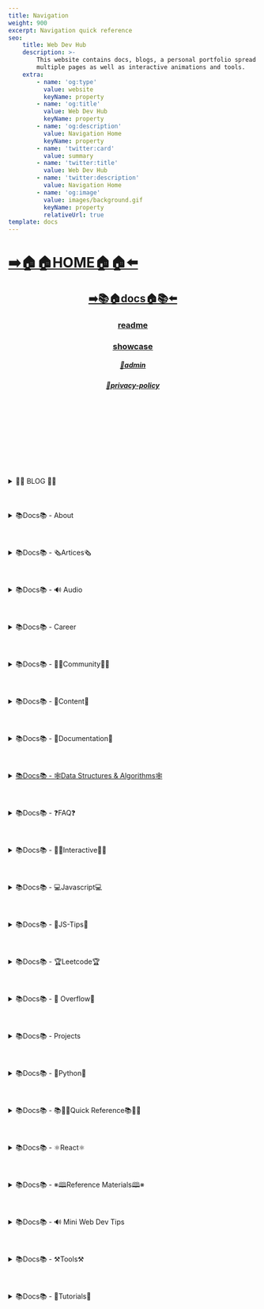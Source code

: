```yaml
---
title: Navigation
weight: 900
excerpt: Navigation quick reference
seo:
    title: Web Dev Hub
    description: >-
        This website contains docs, blogs, a personal portfolio spread out across
        multiple pages as well as interactive animations and tools.
    extra:
        - name: 'og:type'
          value: website
          keyName: property
        - name: 'og:title'
          value: Web Dev Hub
          keyName: property
        - name: 'og:description'
          value: Navigation Home
          keyName: property
        - name: 'twitter:card'
          value: summary
        - name: 'twitter:title'
          value: Web Dev Hub
        - name: 'twitter:description'
          value: Navigation Home
        - name: 'og:image'
          value: images/background.gif
          keyName: property
          relativeUrl: true
template: docs
---
```



# [**➡️🏠🏠HOME🏠🏠⬅️**](https://enthusiastic-spinach-93724.stackbit.app/)

<center>

## [**<ins>➡️📚🏠docs🏠📚⬅️</ins>**](https://enthusiastic-spinach-93724.stackbit.app/docs)

### [**readme</ins>**](https://enthusiastic-spinach-93724.stackbit.app/readme)

### [**<ins>showcase</ins>**](https://enthusiastic-spinach-93724.stackbit.app/showcase)

##### [**<ins>🔏admin</ins>**](https://enthusiastic-spinach-93724.stackbit.app/admin)

##### [**<ins>🔏privacy-policy</ins>**](https://enthusiastic-spinach-93724.stackbit.app/privacy-policy)

</center>

<br>
<br>
<br><br>
<br>
<br><br>
<br>
<br>

<details>

<summary> 📰📰 BLOG 📰📰 </h6></summary>

##### [**<ins>Blog Article List</ins>**](https://enthusiastic-spinach-93724.stackbit.app/blog)

-   [📰blog📰](https://enthusiastic-spinach-93724.stackbit.app/blog/web-scraping)
    - [📰300-react-questions](https://enthusiastic-spinach-93724.stackbit.app/blog/300-react-questions)
- [📰adding-css-to-your-html](https://enthusiastic-spinach-93724.stackbit.app/blog/adding-css-to-your-html)
- [📰awesome-graphql](https://enthusiastic-spinach-93724.stackbit.app/blog/awesome-graphql)
- [📰big-o-complexity](https://enthusiastic-spinach-93724.stackbit.app/blog/big-o-complexity)
- [📰blog-archive](https://enthusiastic-spinach-93724.stackbit.app/blog/blog-archive)
- [📰data-structures](https://enthusiastic-spinach-93724.stackbit.app/blog/data-structures)
- [📰data-structures-algorithms-resources](https://enthusiastic-spinach-93724.stackbit.app/blog/data-structures-algorithms-resources)
- [📰expressjs-apis](https://enthusiastic-spinach-93724.stackbit.app/blog/expressjs-apis)
- [📰flow-control-in-python](https://enthusiastic-spinach-93724.stackbit.app/blog/flow-control-in-python)
- [📰functions-in-python](https://enthusiastic-spinach-93724.stackbit.app/blog/functions-in-python)
- [📰git-gateway](https://enthusiastic-spinach-93724.stackbit.app/blog/git-gateway)
- [📰hoisting](https://enthusiastic-spinach-93724.stackbit.app/blog/hoisting)
- [📰interview-questions-js](https://enthusiastic-spinach-93724.stackbit.app/blog/interview-questions-js)
- [📰interview-questions-js-p2](https://enthusiastic-spinach-93724.stackbit.app/blog/interview-questions-js-p2)
- [📰interview-questions-js-p3](https://enthusiastic-spinach-93724.stackbit.app/blog/interview-questions-js-p3)
- [📰netlify-cms](https://enthusiastic-spinach-93724.stackbit.app/blog/netlify-cms)
- [📰platform-docs](https://enthusiastic-spinach-93724.stackbit.app/blog/platform-docs)
- [📰psql-cheat-sheet](https://enthusiastic-spinach-93724.stackbit.app/blog/psql-cheat-sheet)
- [📰python-for-js-dev](https://enthusiastic-spinach-93724.stackbit.app/blog/python-for-js-dev)
- [📰python-resources](https://enthusiastic-spinach-93724.stackbit.app/blog/python-resources)
- [📰vs-code-extensions](https://enthusiastic-spinach-93724.stackbit.app/blog/vs-code-extensions)
- [📰web-dev-trends](https://enthusiastic-spinach-93724.stackbit.app/blog/web-dev-trends)
- [📰web-scraping](https://enthusiastic-spinach-93724.stackbit.app/blog/web-scraping)

</details>

<br>
<br>
<br>

<details>

<summary>📚Docs📚 - About</summary>

-   [📚docs📚/about](https://enthusiastic-spinach-93724.stackbit.app/docs/about)
    -   [📚docs📚/about/README](https://enthusiastic-spinach-93724.stackbit.app/docs/about/README)
    -   [📚docs📚/about/eng-portfolio](https://enthusiastic-spinach-93724.stackbit.app/docs/about/eng-portfolio)
    -   [📚docs📚/about/intrests](https://enthusiastic-spinach-93724.stackbit.app/docs/about/intrests)
    -   [📚docs📚/about/job-search](https://enthusiastic-spinach-93724.stackbit.app/docs/about/job-search)
    -   [📚docs📚/about/resume](https://enthusiastic-spinach-93724.stackbit.app/docs/about/resume)

</details>

<br>
<br>
<br>

<details>

<summary>📚Docs📚 - 🗞️Artices🗞️</summary>

-   [📚docs📚/🗞️articles🗞️](https://enthusiastic-spinach-93724.stackbit.app/docs/articles)
    -   [📚docs📚/🗞️articles🗞️basic-web-dev](https://enthusiastic-spinach-93724.stackbit.app/docs/articles/basic-web-dev)
    -   [📚docs📚/🗞️articles🗞️buffers](https://enthusiastic-spinach-93724.stackbit.app/docs/articles/buffers)
    -   [📚docs📚/🗞️articles🗞️common-modules](https://enthusiastic-spinach-93724.stackbit.app/docs/articles/common-modules)
    -   [📚docs📚/🗞️articles🗞️dev-dep](https://enthusiastic-spinach-93724.stackbit.app/docs/articles/dev-dep)
    -   [📚docs📚/🗞️articles🗞️event-loop](https://enthusiastic-spinach-93724.stackbit.app/docs/articles/event-loop)
    -   [📚docs📚/🗞️articles🗞️fs-module](https://enthusiastic-spinach-93724.stackbit.app/docs/articles/fs-module)
    -   [📚docs📚/🗞️articles🗞️how-search-engines-work](https://enthusiastic-spinach-93724.stackbit.app/docs/articles/how-search-engines-work)
    -   [📚docs📚/🗞️articles🗞️how-the-web-works](https://enthusiastic-spinach-93724.stackbit.app/docs/articles/how-the-web-works)
    -   [📚docs📚/🗞️articles🗞️intro](https://enthusiastic-spinach-93724.stackbit.app/docs/articles/intro)
    -   [📚docs📚/🗞️articles🗞️jamstack](https://enthusiastic-spinach-93724.stackbit.app/docs/articles/jamstack)
    -   [📚docs📚/🗞️articles🗞️nextjs](https://enthusiastic-spinach-93724.stackbit.app/docs/articles/nextjs)
    -   [📚docs📚/🗞️articles🗞️node-api-express](https://enthusiastic-spinach-93724.stackbit.app/docs/articles/node-api-express)
    -   [📚docs📚/🗞️articles🗞️nodejs](https://enthusiastic-spinach-93724.stackbit.app/docs/articles/nodejs)
    -   [📚docs📚/🗞️articles🗞️npm](https://enthusiastic-spinach-93724.stackbit.app/docs/articles/npm)
    -   [📚docs📚/🗞️articles🗞️os-module](https://enthusiastic-spinach-93724.stackbit.app/docs/articles/os-module)
    -   [📚docs📚/🗞️articles🗞️reading-files](https://enthusiastic-spinach-93724.stackbit.app/docs/articles/reading-files)
    -   [📚docs📚/🗞️articles🗞️semantic](https://enthusiastic-spinach-93724.stackbit.app/docs/articles/semantic)
    -   [📚docs📚/🗞️articles🗞️semantic-html](https://enthusiastic-spinach-93724.stackbit.app/docs/articles/semantic-html)
    -   [📚docs📚/🗞️articles🗞️url](https://enthusiastic-spinach-93724.stackbit.app/docs/articles/url)
    -   [📚docs📚/🗞️articles🗞️web-standards-checklist](https://enthusiastic-spinach-93724.stackbit.app/docs/articles/web-standards-checklist)
    -   [📚docs📚/🗞️articles🗞️webdev-tools](https://enthusiastic-spinach-93724.stackbit.app/docs/articles/webdev-tools)
    -   [📚docs📚/🗞️articles🗞️writing-files](https://enthusiastic-spinach-93724.stackbit.app/docs/articles/writing-files)

</details>

<br>
<br>
<br>

<details>

<summary>📚Docs📚 - 🔊 Audio</summary>

-   [📚Docs - Audio🔊](https://enthusiastic-spinach-93724.stackbit.app/docs/audio)
    -   [📚docs📚/audio/dfft](https://enthusiastic-spinach-93724.stackbit.app/docs/audio/dfft)
    -   [📚docs📚/audio/discrete-fft](https://enthusiastic-spinach-93724.stackbit.app/docs/audio/discrete-fft)
    -   [📚docs📚/audio/dtw-python-explained](https://enthusiastic-spinach-93724.stackbit.app/docs/audio/dtw-python-explained)
    -   [📚docs📚/audio/dynamic-time-warping](https://enthusiastic-spinach-93724.stackbit.app/docs/audio/dynamic-time-warping)
    -   [📚docs📚/audio/web-audio-api](https://enthusiastic-spinach-93724.stackbit.app/docs/audio/web-audio-api)

</details>

<br>
<br>
<br>

<details>

<summary>📚Docs📚 -  Career </summary>

-   [📚docs📚/career](https://enthusiastic-spinach-93724.stackbit.app/docs/career)
    -   [📚docs📚/career/dev-interview](https://enthusiastic-spinach-93724.stackbit.app/docs/career/dev-interview)
    -   [📚docs📚/career/dos-and-donts](https://enthusiastic-spinach-93724.stackbit.app/docs/career/dos-and-donts)
    -   [📚docs📚/career/job-boards](https://enthusiastic-spinach-93724.stackbit.app/docs/career/job-boards)
    -   [📚docs📚/career/web-interview](https://enthusiastic-spinach-93724.stackbit.app/docs/career/web-interview)
    -   [📚docs📚/career/web-interview2](https://enthusiastic-spinach-93724.stackbit.app/docs/career/web-interview2)
    -   [📚docs📚/career/web-interview3](https://enthusiastic-spinach-93724.stackbit.app/docs/career/web-interview3)
    -   [📚docs📚/career/web-interview4](https://enthusiastic-spinach-93724.stackbit.app/docs/career/web-interview4)
    -   [📚docs📚/interview/job-search-nav](https://enthusiastic-spinach-93724.stackbit.app/docs/interview/job-search-nav)
    -   [📚docs📚/interview/previous-concepts](https://enthusiastic-spinach-93724.stackbit.app/docs/interview/previous-concepts)
    -   [📚docs📚/interview/review-concepts](https://enthusiastic-spinach-93724.stackbit.app/docs/interview/review-concepts)

</details>

<br>
<br>
<br>

<details>

<summary>📚Docs📚 -  👫👫Community👫👫 </summary>

-   [📚docs📚/👫👫community👫👫](https://enthusiastic-spinach-93724.stackbit.app/docs/community)
    -   [📚docs📚/community/an-open-letter-2-future-developers](https://enthusiastic-spinach-93724.stackbit.app/docs/community/an-open-letter-2-future-developers)
    -   [📚docs📚/community/bookmarks](https://enthusiastic-spinach-93724.stackbit.app/docs/community/bookmarks)
    -   [📚docs📚/community/video-chat](https://enthusiastic-spinach-93724.stackbit.app/docs/community/video-chat)

</details>

<br>
<br>
<br>

<details>

<summary>📚Docs📚 - 💼Content💼</summary>

-   [📚docs📚/💼content💼](https://enthusiastic-spinach-93724.stackbit.app/docs/content/)
    -   [📚docs📚/💼content💼/archive](https://enthusiastic-spinach-93724.stackbit.app/docs/content/archive)
    -   [📚docs📚/💼content💼/gatsby-Queries-Mutations](https://enthusiastic-spinach-93724.stackbit.app/docs/content/gatsby-Queries-Mutations)
    -   [📚docs📚/💼content💼/gists](https://enthusiastic-spinach-93724.stackbit.app/docs/content/gists)
    -   [📚docs📚/💼content💼/history-api](https://enthusiastic-spinach-93724.stackbit.app/docs/content/history-api)
    -   [📚docs📚/💼content💼/main-projects](https://enthusiastic-spinach-93724.stackbit.app/docs/content/main-projects)
    -   [📚docs📚/💼content💼/trouble-shooting](https://enthusiastic-spinach-93724.stackbit.app/docs/content/trouble-shooting)

</details>

<br>
<br>
<br>

<details>

<summary>📚Docs📚 - 📓Documentation📓</summary>

-   [📚docs📚/docs](https://enthusiastic-spinach-93724.stackbit.app/docs/docs)
    -   [📚docs📚/docs/appendix](https://enthusiastic-spinach-93724.stackbit.app/docs/docs/appendix)
    -   [📚docs📚/docs/art-of-command-line](https://enthusiastic-spinach-93724.stackbit.app/docs/docs/art-of-command-line)
    -   [📚docs📚/docs/bash](https://enthusiastic-spinach-93724.stackbit.app/docs/docs/bash)
    -   [📚docs📚/docs/css](https://enthusiastic-spinach-93724.stackbit.app/docs/docs/css)
    -   [📚docs📚/docs/data-structures-docs](https://enthusiastic-spinach-93724.stackbit.app/docs/docs/data-structures-docs)
    -   [📚docs📚/docs/es-6-features](https://enthusiastic-spinach-93724.stackbit.app/docs/docs/es-6-features)
    -   [📚docs📚/docs/git-reference](https://enthusiastic-spinach-93724.stackbit.app/docs/docs/git-reference)
    -   [📚docs📚/docs/git-repos](https://enthusiastic-spinach-93724.stackbit.app/docs/docs/git-repos)
    -   [📚docs📚/docs/glossary](https://enthusiastic-spinach-93724.stackbit.app/docs/docs/glossary)
    -   [📚docs📚/docs/html-tags](https://enthusiastic-spinach-93724.stackbit.app/docs/docs/html-tags)
    -   [📚docs📚/docs/markdown](https://enthusiastic-spinach-93724.stackbit.app/docs/docs/markdown)
    -   [📚docs📚/docs/no-whiteboarding](https://enthusiastic-spinach-93724.stackbit.app/docs/docs/no-whiteboarding)
    -   [📚docs📚/docs/node-docs-complete](https://enthusiastic-spinach-93724.stackbit.app/docs/docs/node-docs-complete)
    -   [📚docs📚/docs/regex-in-js](https://enthusiastic-spinach-93724.stackbit.app/docs/docs/regex-in-js)
    -   [📚docs📚/docs/sitemap](https://enthusiastic-spinach-93724.stackbit.app/docs/docs/sitemap)
    -   [📚docs📚/docs/snippets](https://enthusiastic-spinach-93724.stackbit.app/docs/docs/snippets)

</details>

<br>
<br>
<br>

<details>

<summary>
 <ins>📚Docs📚 - 🕸Data Structures & Algorithms🕸</summary>

-   [📚docs📚/🕸ds-algo🕸](https://enthusiastic-spinach-93724.stackbit.app/docs/ds-algo)
    -   [📚docs📚/🕸ds-algo🕸/big-o](https://enthusiastic-spinach-93724.stackbit.app/docs/ds-algo/big-o)
    -   [📚docs📚/🕸ds-algo🕸/ds-algo-interview](https://enthusiastic-spinach-93724.stackbit.app/docs/ds-algo/ds-algo-interview)
    -   [📚docs📚/🕸ds-algo🕸/ds-overview](https://enthusiastic-spinach-93724.stackbit.app/docs/ds-algo/ds-overview)

</details>

<br>
<br>
<br>

<details>

<summary>📚Docs📚 - ❓FAQ❓</summary>

-   [📚docs📚/faq](https://enthusiastic-spinach-93724.stackbit.app/docs/faq)
    -   [📚docs📚/❓faq❓/contact](https://enthusiastic-spinach-93724.stackbit.app/docs/faq/contact)
    -   [📚docs📚/❓faq❓/plug-ins](https://enthusiastic-spinach-93724.stackbit.app/docs/faq/plug-ins)

</details>

<br>
<br>
<br>

<details>

<summary>📚Docs📚 - 🧑‍🔬Interactive🧑‍🔬 </summary>

-   [📚docs📚/interact](https://enthusiastic-spinach-93724.stackbit.app/docs/interact)
    -   [📚docs📚/🧑‍🔬interact🧑‍🔬/callstack-visual](https://enthusiastic-spinach-93724.stackbit.app/docs/interact/callstack-visual)
    -   [📚docs📚/🧑‍🔬interact🧑‍🔬/clock](https://enthusiastic-spinach-93724.stackbit.app/docs/interact/clock)
    -   [📚docs📚/🧑‍🔬interact🧑‍🔬/jupyter-notebooks](https://enthusiastic-spinach-93724.stackbit.app/docs/interact/jupyter-notebooks)
    -   [📚docs📚/🧑‍🔬interact🧑‍🔬/other-sites](https://enthusiastic-spinach-93724.stackbit.app/docs/interact/other-sites)
    -   [📚docs📚/🧑‍🔬interact🧑‍🔬/video-chat](https://enthusiastic-spinach-93724.stackbit.app/docs/interact/video-chat)

</details>

<br>
<br>
<br>

<details>

<summary>📚Docs📚 - 💻Javascript💻</summary>

-   [📚docs📚/💻javascript💻](https://enthusiastic-spinach-93724.stackbit.app/docs/javascript)
    -   [📚docs📚/💻javascript💻/arrow-functions](https://enthusiastic-spinach-93724.stackbit.app/docs/javascript/arrow-functions)
    -   [📚docs📚/💻javascript💻/asyncjs](https://enthusiastic-spinach-93724.stackbit.app/docs/javascript/asyncjs)
    -   [📚docs📚/💻javascript💻/await-keyword](https://enthusiastic-spinach-93724.stackbit.app/docs/javascript/await-keyword)
    -   [📚docs📚/💻javascript💻/bigo](https://enthusiastic-spinach-93724.stackbit.app/docs/javascript/bigo)
    -   [📚docs📚/💻javascript💻/clean-code](https://enthusiastic-spinach-93724.stackbit.app/docs/javascript/clean-code)
    -   [📚docs📚/💻javascript💻/constructor-functions](https://enthusiastic-spinach-93724.stackbit.app/docs/javascript/constructor-functions)
    -   [📚docs📚/💻javascript💻/cs-basics-in-js](https://enthusiastic-spinach-93724.stackbit.app/docs/javascript/cs-basics-in-js)
    -   [📚docs📚/💻javascript💻/for-loops](https://enthusiastic-spinach-93724.stackbit.app/docs/javascript/for-loops)
    -   [📚docs📚/💻javascript💻/part2-pojo](https://enthusiastic-spinach-93724.stackbit.app/docs/javascript/part2-pojo)
    -   [📚docs📚/💻javascript💻/promises](https://enthusiastic-spinach-93724.stackbit.app/docs/javascript/promises)
    -   [📚docs📚/💻javascript💻/review](https://enthusiastic-spinach-93724.stackbit.app/docs/javascript/review)
    -   [📚docs📚/💻javascript💻/this-is-about-this](https://enthusiastic-spinach-93724.stackbit.app/docs/javascript/this-is-about-this)

</details>

<br>
<br>
<br>

<details>

<summary>📚Docs📚 -  💸JS-Tips💸</summary>

-   [📚docs📚/💸js-tips💸](https://enthusiastic-spinach-93724.stackbit.app/docs/js-tips)
    -   [📚docs📚/💸js-tips💸/abs](https://enthusiastic-spinach-93724.stackbit.app/docs/js-tips/abs)
    -   [📚docs📚/💸js-tips💸/acos](https://enthusiastic-spinach-93724.stackbit.app/docs/js-tips/acos)
    -   [📚docs📚/💸js-tips💸/acosh](https://enthusiastic-spinach-93724.stackbit.app/docs/js-tips/acosh)
    -   [📚docs📚/💸js-tips💸/addition](https://enthusiastic-spinach-93724.stackbit.app/docs/js-tips/addition)
    -   [📚docs📚/💸js-tips💸/all](https://enthusiastic-spinach-93724.stackbit.app/docs/js-tips/all)
    -   [📚docs📚/💸js-tips💸/allsettled](https://enthusiastic-spinach-93724.stackbit.app/docs/js-tips/allsettled)
    -   [📚docs📚/💸js-tips💸/any](https://enthusiastic-spinach-93724.stackbit.app/docs/js-tips/any)
    -   [📚docs📚/💸js-tips💸/array](https://enthusiastic-spinach-93724.stackbit.app/docs/js-tips/array)
    -   [📚docs📚/💸js-tips💸/array-methods](https://enthusiastic-spinach-93724.stackbit.app/docs/js-tips/array-methods)
    -   [📚docs📚/💸js-tips💸/arrow_functions](https://enthusiastic-spinach-93724.stackbit.app/docs/js-tips/arrow_functions)
    -   [📚docs📚/💸js-tips💸/async_function](https://enthusiastic-spinach-93724.stackbit.app/docs/js-tips/async_function)
    -   [📚docs📚/💸js-tips💸/bad_radix](https://enthusiastic-spinach-93724.stackbit.app/docs/js-tips/bad_radix)
    -   [📚docs📚/💸js-tips💸/bind](https://enthusiastic-spinach-93724.stackbit.app/docs/js-tips/bind)
    -   [📚docs📚/💸js-tips💸/classes](https://enthusiastic-spinach-93724.stackbit.app/docs/js-tips/classes)
    -   [📚docs📚/💸js-tips💸/concat](https://enthusiastic-spinach-93724.stackbit.app/docs/js-tips/concat)
    -   [📚docs📚/💸js-tips💸/conditional_operator](https://enthusiastic-spinach-93724.stackbit.app/docs/js-tips/conditional_operator)
    -   [📚docs📚/💸js-tips💸/const](https://enthusiastic-spinach-93724.stackbit.app/docs/js-tips/const)
    -   [📚docs📚/💸js-tips💸/create](https://enthusiastic-spinach-93724.stackbit.app/docs/js-tips/create)
    -   [📚docs📚/💸js-tips💸/date](https://enthusiastic-spinach-93724.stackbit.app/docs/js-tips/date)
    -   [📚docs📚/💸js-tips💸/eval](https://enthusiastic-spinach-93724.stackbit.app/docs/js-tips/eval)
    -   [📚docs📚/💸js-tips💸/every](https://enthusiastic-spinach-93724.stackbit.app/docs/js-tips/every)
    -   [📚docs📚/💸js-tips💸/filter](https://enthusiastic-spinach-93724.stackbit.app/docs/js-tips/filter)
    -   [📚docs📚/💸js-tips💸/for...of](https://enthusiastic-spinach-93724.stackbit.app/docs/js-tips/for...of)
    -   [📚docs📚/💸js-tips💸/foreach](https://enthusiastic-spinach-93724.stackbit.app/docs/js-tips/foreach)
    -   [📚docs📚/💸js-tips💸/functions](https://enthusiastic-spinach-93724.stackbit.app/docs/js-tips/functions)
    -   [📚docs📚/💸js-tips💸/import](https://enthusiastic-spinach-93724.stackbit.app/docs/js-tips/import)
    -   [📚docs📚/💸js-tips💸/insert-into-array](https://enthusiastic-spinach-93724.stackbit.app/docs/js-tips/insert-into-array)
    -   [📚docs📚/💸js-tips💸/map](https://enthusiastic-spinach-93724.stackbit.app/docs/js-tips/map)
    -   [📚docs📚/💸js-tips💸/object](https://enthusiastic-spinach-93724.stackbit.app/docs/js-tips/object)
    -   [📚docs📚/💸js-tips💸/reduce](https://enthusiastic-spinach-93724.stackbit.app/docs/js-tips/reduce)
    -   [📚docs📚/💸js-tips💸/regexp](https://enthusiastic-spinach-93724.stackbit.app/docs/js-tips/regexp)
    -   [📚docs📚/💸js-tips💸/sort](https://enthusiastic-spinach-93724.stackbit.app/docs/js-tips/sort)
    -   [📚docs📚/💸js-tips💸/sorting-strings](https://enthusiastic-spinach-93724.stackbit.app/docs/js-tips/sorting-strings)
    -   [📚docs📚/💸js-tips💸/string](https://enthusiastic-spinach-93724.stackbit.app/docs/js-tips/string)
    -   [📚docs📚/💸js-tips💸/this](https://enthusiastic-spinach-93724.stackbit.app/docs/js-tips/this)
    -   [📚docs📚/💸js-tips💸/var](https://enthusiastic-spinach-93724.stackbit.app/docs/js-tips/var)

</details>

<br>
<br>
<br>

<details>

<summary>📚Docs📚 - 🏆Leetcode🏆 </summary>

-   [📚docs📚/🏆leetcode🏆](https://enthusiastic-spinach-93724.stackbit.app/docs/leetcode)
    -   [📚docs📚/🏆leetcode🏆/ContaineWitMosWater](https://enthusiastic-spinach-93724.stackbit.app/docs/leetcode/ContaineWitMosWater)
    -   [📚docs📚/🏆leetcode🏆/DividTwIntegers](https://enthusiastic-spinach-93724.stackbit.app/docs/leetcode/DividTwIntegers)
    -   [📚docs📚/🏆leetcode🏆/GeneratParentheses](https://enthusiastic-spinach-93724.stackbit.app/docs/leetcode/GeneratParentheses)
    -   [📚docs📚/🏆leetcode🏆/LetteCombinationoPhonNumber](https://enthusiastic-spinach-93724.stackbit.app/docs/leetcode/LetteCombinationoPhonNumber)
    -   [📚docs📚/🏆leetcode🏆/LongesCommoPrefix](https://enthusiastic-spinach-93724.stackbit.app/docs/leetcode/LongesCommoPrefix)
    -   [📚docs📚/🏆leetcode🏆/MediaoTwSorteArrays](https://enthusiastic-spinach-93724.stackbit.app/docs/leetcode/MediaoTwSorteArrays)
    -   [📚docs📚/🏆leetcode🏆/NexPermutation](https://enthusiastic-spinach-93724.stackbit.app/docs/leetcode/NexPermutation)
    -   [📚docs📚/🏆leetcode🏆/PalindromNumber](https://enthusiastic-spinach-93724.stackbit.app/docs/leetcode/PalindromNumber)
    -   [📚docs📚/🏆leetcode🏆/RegulaExpressioMatching](https://enthusiastic-spinach-93724.stackbit.app/docs/leetcode/RegulaExpressioMatching)
    -   [📚docs📚/🏆leetcode🏆/RemovDuplicatefroSorteArray](https://enthusiastic-spinach-93724.stackbit.app/docs/leetcode/RemovDuplicatefroSorteArray)
    -   [📚docs📚/🏆leetcode🏆/RemovNtNodFroEnoList](https://enthusiastic-spinach-93724.stackbit.app/docs/leetcode/RemovNtNodFroEnoList)
    -   [📚docs📚/🏆leetcode🏆/RomatInteger](https://enthusiastic-spinach-93724.stackbit.app/docs/leetcode/RomatInteger)
    -   [📚docs📚/🏆leetcode🏆/SearciRotateSorteArray](https://enthusiastic-spinach-93724.stackbit.app/docs/leetcode/SearciRotateSorteArray)
    -   [📚docs📚/🏆leetcode🏆/StrintIntege(atoi)](<https://enthusiastic-spinach-93724.stackbit.app/docs/leetcode/StrintIntege(atoi)>)
    -   [📚docs📚/🏆leetcode🏆/ValiParentheses](https://enthusiastic-spinach-93724.stackbit.app/docs/leetcode/ValiParentheses)
    -   [📚docs📚/🏆leetcode🏆/ZigZaConversion](https://enthusiastic-spinach-93724.stackbit.app/docs/leetcode/ZigZaConversion)

</details>

<br>
<br>
<br>

<details>

<summary>📚Docs📚 -  🌊 Overflow🌊     </summary>

-   [📚docs📚/🌊overflow🌊](https://enthusiastic-spinach-93724.stackbit.app/docs/overflow)
    -   [📚docs📚/🌊overflow🌊/html-spec](https://enthusiastic-spinach-93724.stackbit.app/docs/overflow/html-spec)
    -   [📚docs📚/🌊overflow🌊/http](https://enthusiastic-spinach-93724.stackbit.app/docs/overflow/http)
    -   [📚docs📚/🌊overflow🌊/install](https://enthusiastic-spinach-93724.stackbit.app/docs/overflow/install)
    -   [📚docs📚/🌊overflow🌊/modules](https://enthusiastic-spinach-93724.stackbit.app/docs/overflow/modules)
    -   [📚docs📚/🌊overflow🌊/node-cli-args](https://enthusiastic-spinach-93724.stackbit.app/docs/overflow/node-cli-args)
    -   [📚docs📚/🌊overflow🌊/node-js-language](https://enthusiastic-spinach-93724.stackbit.app/docs/overflow/node-js-language)
    -   [📚docs📚/🌊overflow🌊/node-package-manager](https://enthusiastic-spinach-93724.stackbit.app/docs/overflow/node-package-manager)
    -   [📚docs📚/🌊overflow🌊/node-repl](https://enthusiastic-spinach-93724.stackbit.app/docs/overflow/node-repl)
    -   [📚docs📚/🌊overflow🌊/node-run-cli](https://enthusiastic-spinach-93724.stackbit.app/docs/overflow/node-run-cli)
    -   [📚docs📚/🌊overflow🌊/nodevsbrowser](https://enthusiastic-spinach-93724.stackbit.app/docs/overflow/nodevsbrowser)
    -   [📚docs📚/🌊overflow🌊/understanding-firebase](https://enthusiastic-spinach-93724.stackbit.app/docs/overflow/understanding-firebase)
    -   [📚docs📚/🌊overflow🌊/v8](https://enthusiastic-spinach-93724.stackbit.app/docs/overflow/v8)

</details>

<br>
<br>
<br>

<details>

<summary>📚Docs📚 - Projects  </summary>

-   [📚docs📚/projects](https://enthusiastic-spinach-93724.stackbit.app/docs/projects)
    -   [📚docs📚/projects/embeded-websites](https://enthusiastic-spinach-93724.stackbit.app/docs/projects/embeded-websites)
    -   [📚docs📚/projects/list-of-projects](https://enthusiastic-spinach-93724.stackbit.app/docs/projects/list-of-projects)
    -   [📚docs📚/projects/mini-projects](https://enthusiastic-spinach-93724.stackbit.app/docs/projects/mini-projects)
    -   [📚docs📚/projects/mini-projects2](https://enthusiastic-spinach-93724.stackbit.app/docs/projects/mini-projects2)
    -   [📚docs📚/projects/my-websites](https://enthusiastic-spinach-93724.stackbit.app/docs/projects/my-websites)

</details>

<br>
<br>
<br>

<details>

<summary>📚Docs📚 - 🐍Python🐍  </summary>

-   [📚docs📚/🐍python🐍](https://enthusiastic-spinach-93724.stackbit.app/docs/python)
    -   [📚docs📚/🐍python🐍/at-length](https://enthusiastic-spinach-93724.stackbit.app/docs/python/at-length)
    -   [📚docs📚/🐍python🐍/cheat-sheet](https://enthusiastic-spinach-93724.stackbit.app/docs/python/cheat-sheet)
    -   [📚docs📚/🐍python🐍/comprehensive-guide](https://enthusiastic-spinach-93724.stackbit.app/docs/python/comprehensive-guide)
    -   [📚docs📚/🐍python🐍/examples](https://enthusiastic-spinach-93724.stackbit.app/docs/python/examples)
    -   [📚docs📚/🐍python🐍/flow-control](https://enthusiastic-spinach-93724.stackbit.app/docs/python/flow-control)
    -   [📚docs📚/🐍python🐍/functions](https://enthusiastic-spinach-93724.stackbit.app/docs/python/functions)
    -   [📚docs📚/🐍python🐍/google-sheets-api](https://enthusiastic-spinach-93724.stackbit.app/docs/python/google-sheets-api)
    -   [📚docs📚/🐍python🐍/python-ds](https://enthusiastic-spinach-93724.stackbit.app/docs/python/python-ds)
    -   [📚docs📚/🐍python🐍/intro-for-js-devs](https://enthusiastic-spinach-93724.stackbit.app/docs/python/intro-for-js-devs)
    -   [📚docs📚/🐍python🐍/python-quiz](https://enthusiastic-spinach-93724.stackbit.app/docs/python/python-quiz)
    -   [📚docs📚/🐍python🐍/snippets](https://enthusiastic-spinach-93724.stackbit.app/docs/python/snippets)

</details>

<br>
<br>
<br>

<details>

<summary>📚Docs📚 - 📚🏃‍♂️Quick Reference📚🏃‍♂️   </summary>

-   [📚docs📚/quick-ref](https://enthusiastic-spinach-93724.stackbit.app/docs/quick-ref)
    -   [📚docs📚/🏃‍♂️📚quick-ref📚🏃‍♂️/Emmet](https://enthusiastic-spinach-93724.stackbit.app/docs/quick-ref/Emmet)
    -   [📚docs📚/🏃‍♂️📚quick-ref📚🏃‍♂️/all-emojis](https://enthusiastic-spinach-93724.stackbit.app/docs/quick-ref/all-emojis)
    -   [📚docs📚/🏃‍♂️📚quick-ref📚🏃‍♂️/create-react-app](https://enthusiastic-spinach-93724.stackbit.app/docs/quick-ref/create-react-app)
    -   [📚docs📚/🏃‍♂️📚quick-ref📚🏃‍♂️/git-bash](https://enthusiastic-spinach-93724.stackbit.app/docs/quick-ref/git-bash)
    -   [📚docs📚/🏃‍♂️📚quick-ref📚🏃‍♂️/git-tricks](https://enthusiastic-spinach-93724.stackbit.app/docs/quick-ref/git-tricks)
    -   [📚docs📚/🏃‍♂️📚quick-ref📚🏃‍♂️/google-firebase](https://enthusiastic-spinach-93724.stackbit.app/docs/quick-ref/google-firebase)
    -   [📚docs📚/🏃‍♂️📚quick-ref📚🏃‍♂️/heroku-error-codes](https://enthusiastic-spinach-93724.stackbit.app/docs/quick-ref/heroku-error-codes)
    -   [📚docs📚/🏃‍♂️📚quick-ref📚🏃‍♂️/installation](https://enthusiastic-spinach-93724.stackbit.app/docs/quick-ref/installation)
    -   [📚docs📚/🏃‍♂️📚quick-ref📚🏃‍♂️/markdown-dropdowns](https://enthusiastic-spinach-93724.stackbit.app/docs/quick-ref/markdown-dropdowns)
    -   [📚docs📚/🏃‍♂️📚quick-ref📚🏃‍♂️/minifiction](https://enthusiastic-spinach-93724.stackbit.app/docs/quick-ref/minifiction)
    -   [📚docs📚/🏃‍♂️📚quick-ref📚🏃‍♂️/new-repo-instructions](https://enthusiastic-spinach-93724.stackbit.app/docs/quick-ref/new-repo-instructions)
    -   [📚docs📚/🏃‍♂️📚quick-ref📚🏃‍♂️/psql-setup](https://enthusiastic-spinach-93724.stackbit.app/docs/quick-ref/psql-setup)
    -   [📚docs📚/🏃‍♂️📚quick-ref📚🏃‍♂️/pull-request-rubric](https://enthusiastic-spinach-93724.stackbit.app/docs/quick-ref/pull-request-rubric)
    -   [📚docs📚/🏃‍♂️📚quick-ref📚🏃‍♂️/quick-links](https://enthusiastic-spinach-93724.stackbit.app/docs/quick-ref/quick-links)
    -   [📚docs📚/🏃‍♂️📚quick-ref📚🏃‍♂️/topRepos](https://enthusiastic-spinach-93724.stackbit.app/docs/quick-ref/topRepos)
    -   [📚docs📚/🏃‍♂️📚quick-ref📚🏃‍♂️/understanding-path](https://enthusiastic-spinach-93724.stackbit.app/docs/quick-ref/understanding-path)
    -   [📚docs📚/🏃‍♂️📚quick-ref📚🏃‍♂️/vscode-themes](https://enthusiastic-spinach-93724.stackbit.app/docs/quick-ref/vscode-themes)
    -   [📚docs📚/⚛️react⚛️/accessibility](https://enthusiastic-spinach-93724.stackbit.app/docs/react/accessibility)

</details>

<br>
<br>
<br>

<details>

<summary>📚Docs📚 - ⚛️React⚛️ </summary>

-   [📚docs📚/⚛️react⚛️](https://enthusiastic-spinach-93724.stackbit.app/docs/react)
    -   [📚docs📚/⚛️react⚛️/ajax-n-apis](https://enthusiastic-spinach-93724.stackbit.app/docs/react/ajax-n-apis)
    -   [📚docs📚/⚛️react⚛️/cheatsheet](https://enthusiastic-spinach-93724.stackbit.app/docs/react/cheatsheet)
    -   [📚docs📚/⚛️react⚛️/createReactApp](https://enthusiastic-spinach-93724.stackbit.app/docs/react/createReactApp)
    -   [📚docs📚/⚛️react⚛️/demo](https://enthusiastic-spinach-93724.stackbit.app/docs/react/demo)
    -   [📚docs📚/⚛️react⚛️/dont-use-index-as-keys](https://enthusiastic-spinach-93724.stackbit.app/docs/react/dont-use-index-as-keys)
    -   [📚docs📚/⚛️react⚛️/jsx](https://enthusiastic-spinach-93724.stackbit.app/docs/react/jsx)
    -   [📚docs📚/⚛️react⚛️/quiz](https://enthusiastic-spinach-93724.stackbit.app/docs/react/quiz)
    -   [📚docs📚/⚛️react⚛️/react-docs](https://enthusiastic-spinach-93724.stackbit.app/docs/react/react-docs)
    -   [📚docs📚/⚛️react⚛️/react-in-depth](https://enthusiastic-spinach-93724.stackbit.app/docs/react/react-in-depth)
    -   [📚docs📚/⚛️react⚛️/react-patterns-by-usecase](https://enthusiastic-spinach-93724.stackbit.app/docs/react/react-patterns-by-usecase)
    -   [📚docs📚/⚛️react⚛️/react2](https://enthusiastic-spinach-93724.stackbit.app/docs/react/react2)
    -   [📚docs📚/⚛️react⚛️/render-elements](https://enthusiastic-spinach-93724.stackbit.app/docs/react/render-elements)

</details>

<br>
<br>
<br>

<details>

<summary>📚Docs📚 -  ※🕮Reference Materials🕮※</summary>

-   [📚docs📚/※reference※](https://enthusiastic-spinach-93724.stackbit.app/docs/reference)
    -   [📚docs📚/※🕮reference※🕮/awesome-lists](https://enthusiastic-spinach-93724.stackbit.app/docs/reference/awesome-lists)
    -   [📚docs📚/※🕮reference※🕮/awesome-nodejs](https://enthusiastic-spinach-93724.stackbit.app/docs/reference/awesome-nodejs)
    -   [📚docs📚/※🕮reference※🕮/awesome-static](https://enthusiastic-spinach-93724.stackbit.app/docs/reference/awesome-static)
    -   [📚docs📚/※🕮reference※🕮/bash-commands](https://enthusiastic-spinach-93724.stackbit.app/docs/reference/bash-commands)
    -   [📚docs📚/※🕮reference※🕮/bookmarks](https://enthusiastic-spinach-93724.stackbit.app/docs/reference/bookmarks)
    -   [📚docs📚/※🕮reference※🕮/embed-the-web](https://enthusiastic-spinach-93724.stackbit.app/docs/reference/embed-the-web)
    -   [📚docs📚/※🕮reference※🕮/github-resources](https://enthusiastic-spinach-93724.stackbit.app/docs/reference/github-resources)
    -   [📚docs📚/※🕮reference※🕮/github-search](https://enthusiastic-spinach-93724.stackbit.app/docs/reference/github-search)
    -   [📚docs📚/※🕮reference※🕮/google-cloud](https://enthusiastic-spinach-93724.stackbit.app/docs/reference/google-cloud)
    -   [📚docs📚/※🕮reference※🕮/how-2-reinstall-npm](https://enthusiastic-spinach-93724.stackbit.app/docs/reference/how-2-reinstall-npm)
    -   [📚docs📚/※🕮reference※🕮/how-to-kill-a-process](https://enthusiastic-spinach-93724.stackbit.app/docs/reference/how-to-kill-a-process)
    -   [📚docs📚/※🕮reference※🕮/installing-node](https://enthusiastic-spinach-93724.stackbit.app/docs/reference/installing-node)
    -   [📚docs📚/※🕮reference※🕮/intro-to-nodejs](https://enthusiastic-spinach-93724.stackbit.app/docs/reference/intro-to-nodejs)
    -   [📚docs📚/※🕮reference※🕮/markdown-styleguide](https://enthusiastic-spinach-93724.stackbit.app/docs/reference/markdown-styleguide)
    -   [📚docs📚/※🕮reference※🕮/notes-template](https://enthusiastic-spinach-93724.stackbit.app/docs/reference/notes-template)
    -   [📚docs📚/※🕮reference※🕮/psql](https://enthusiastic-spinach-93724.stackbit.app/docs/reference/psql)
    -   [📚docs📚/※🕮reference※🕮/resources](https://enthusiastic-spinach-93724.stackbit.app/docs/reference/resources)
    -   [📚docs📚/※🕮reference※🕮/vscode](https://enthusiastic-spinach-93724.stackbit.app/docs/reference/vscode)
    -   [📚docs📚/※🕮reference※🕮/web-api's](https://enthusiastic-spinach-93724.stackbit.app/docs/reference/web-api's)

</details>

</details>

<br>
<br>
<br>

<details>

<summary>📚Docs📚 - 🔊 Mini Web Dev Tips </summary>

-   [📚docs📚/tips](https://enthusiastic-spinach-93724.stackbit.app/docs/tips)
    -   [📚docs📚/tips/regex-tips](https://enthusiastic-spinach-93724.stackbit.app/docs/tips/regex-tips)

</details>

<br>
<br>
<br>

<details>

<summary>📚Docs📚 - ⚒Tools⚒ </summary>

-   [📚docs📚/⚒Tools⚒/](https://enthusiastic-spinach-93724.stackbit.app/docs/tools)
    -   [📚docs📚/⚒Tools⚒/all](https://enthusiastic-spinach-93724.stackbit.app/docs/tools/all)
    -   [📚docs📚/⚒Tools⚒/all-stripped](https://enthusiastic-spinach-93724.stackbit.app/docs/tools/all-stripped)
    -   [📚docs📚/⚒Tools⚒/archive](https://enthusiastic-spinach-93724.stackbit.app/docs/tools/archive)
    -   [📚docs📚/⚒Tools⚒/dev-utilities](https://enthusiastic-spinach-93724.stackbit.app/docs/tools/dev-utilities)
    -   [📚docs📚/⚒Tools⚒/📚markdown-html](https://enthusiastic-spinach-93724.stackbit.app/docs/tools/markdown-html)

</details>

<br>
<br>
<br>

<details>

<summary>📚Docs📚 - 📑Tutorials📑</summary>

-   [📚docs📚/tutorials](https://enthusiastic-spinach-93724.stackbit.app/docs/tutorials)
    -   [📚docs📚/📑tutorials📑/enviorment-setup](https://enthusiastic-spinach-93724.stackbit.app/docs/tutorials/enviorment-setup)
    -   [📚docs📚/📑tutorials📑/get-file-extension](https://enthusiastic-spinach-93724.stackbit.app/docs/tutorials/get-file-extension)
    -   [📚docs📚/📑tutorials📑/get-file-name](https://enthusiastic-spinach-93724.stackbit.app/docs/tutorials/get-file-name)
